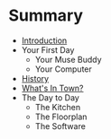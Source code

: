 # Summary

* [Introduction](README.md)
* Your First Day
   * Your Muse Buddy
   * Your Computer
* [History](history.md)
* [What's In Town?](whats_in_town.md)
* The Day to Day
   * The Kitchen
   * The Floorplan
   * The Software

